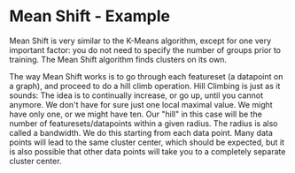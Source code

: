# Mean Shift -  Example 

Mean Shift is very similar to the K-Means algorithm, except for one very important factor: you do not need to specify the number of groups prior to training. The Mean Shift algorithm finds clusters on its own.

The way Mean Shift works is to go through each featureset (a datapoint on a graph), and proceed to do a hill climb operation. Hill Climbing is just as it sounds: The idea is to continually increase, or go up, until you cannot anymore. We don't have for sure just one local maximal value. We might have only one, or we might have ten. Our "hill" in this case will be the number of featuresets/datapoints within a given radius. The radius is also called a bandwidth. We do this starting from each data point. Many data points will lead to the same cluster center, which should be expected, but it is also possible that other data points will take you to a completely separate cluster center.

